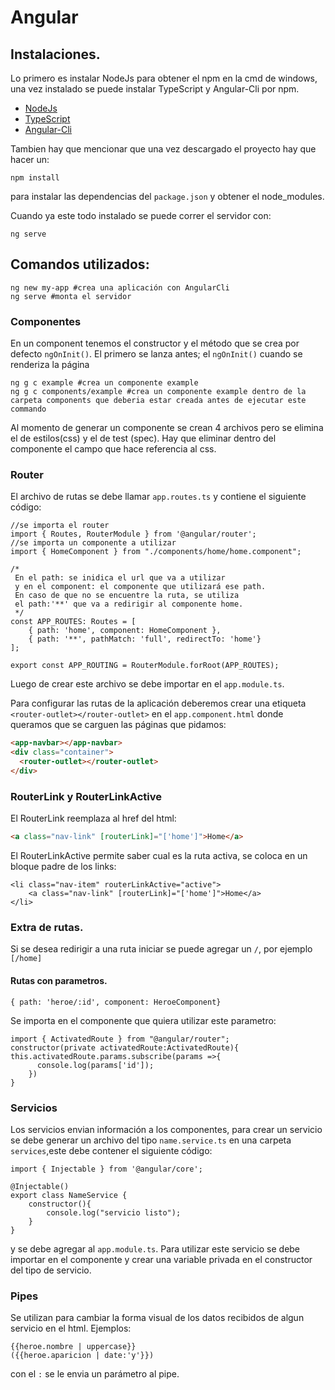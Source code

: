 # Angular

## Instalaciones.
Lo primero es instalar NodeJs para obtener el npm en la cmd de windows, una vez instalado se puede instalar TypeScript y Angular-Cli por npm.
>
* [NodeJs](https://nodejs.org/es/)
* [TypeScript](https://www.typescriptlang.org/)
* [Angular-Cli](https://cli.angular.io/)

Tambien hay que mencionar que una vez descargado el proyecto hay que hacer un:
```shell
npm install
```
para instalar las dependencias del `package.json` y obtener el node_modules.

Cuando ya este todo instalado se puede correr el servidor con:
```shell
ng serve
```

## Comandos utilizados:
```shell
ng new my-app #crea una aplicación con AngularCli
ng serve #monta el servidor
```
### Componentes
En un component tenemos el constructor y el método que se crea por defecto `ngOnInit()`.
El primero se lanza antes; el `ngOnInit()` cuando se renderiza la página
```shell
ng g c example #crea un componente example
ng g c components/example #crea un componente example dentro de la carpeta components que deberia estar creada antes de ejecutar este commando
```
Al momento de generar un componente se crean 4 archivos pero se elimina el de estilos(css) y el de test (spec).
Hay que eliminar dentro del componente el campo que hace referencia al css.

### Router
El archivo de rutas se debe llamar `app.routes.ts` y contiene el siguiente código:
```typescript=
//se importa el router
import { Routes, RouterModule } from '@angular/router';
//se importa un componente a utilizar
import { HomeComponent } from "./components/home/home.component";

/*
 En el path: se inidica el url que va a utilizar
 y en el component: el componente que utilizará ese path.
 En caso de que no se encuentre la ruta, se utiliza
 el path:'**' que va a redirigir al componente home.
 */
const APP_ROUTES: Routes = [
    { path: 'home', component: HomeComponent },
    { path: '**', pathMatch: 'full', redirectTo: 'home'}
];

export const APP_ROUTING = RouterModule.forRoot(APP_ROUTES);
```
Luego de crear este archivo se debe importar en el `app.module.ts`.


Para configurar las rutas de la aplicación deberemos crear una etiqueta `<router-outlet></router-outlet>` en el `app.component.html` donde queramos que se carguen las páginas que pidamos:
```html
<app-navbar></app-navbar>
<div class="container">
  <router-outlet></router-outlet>
</div>
```

### RouterLink y RouterLinkActive
El RouterLink reemplaza al href del html:
```html
<a class="nav-link" [routerLink]="['home']">Home</a>
```
El RouterLinkActive permite saber cual es la ruta activa, se coloca en un bloque padre de los links:
```htmlmixed
<li class="nav-item" routerLinkActive="active">
    <a class="nav-link" [routerLink]="['home']">Home</a>
</li>
```

### Extra de rutas.
Si se desea redirigir a una ruta iniciar se puede agregar un `/`, por ejemplo `[/home]`

#### Rutas con parametros.
```typescript=
{ path: 'heroe/:id', component: HeroeComponent}
```
Se importa en el componente que quiera utilizar este parametro:
```typescript=
import { ActivatedRoute } from "@angular/router";
constructor(private activatedRoute:ActivatedRoute){
this.activatedRoute.params.subscribe(params =>{
      console.log(params['id']);
    })  
}
```

### Servicios
Los servicios envian información a los componentes, para crear un servicio se debe generar un archivo del tipo `name.service.ts` en una carpeta `services`,este debe contener el siguiente código:
```typescript=
import { Injectable } from '@angular/core';

@Injectable()
export class NameService {
    constructor(){
        console.log("servicio listo");
    }
}
```
y se debe agregar al `app.module.ts`.
Para utilizar este servicio se debe importar en el componente y crear una variable privada en el constructor del tipo de servicio.

### Pipes
Se utilizan para cambiar la forma visual de los datos recibidos de algun servicio en el html.
Ejemplos:
```htmlmixed=
{{heroe.nombre | uppercase}}
({{heroe.aparicion | date:'y'}})
```
con el `:` se le envia un parámetro al pipe.